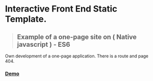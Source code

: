 # Interactive Front End Static Template.
> ## Example of a one-page site on ( Native javascript ) - ES6
  Own development of a one-page application.
There is a route and page 404.
### [Demo](https://alexander-makhov.github.io/interactive-frond-end-static-template/#route=home)

